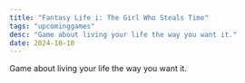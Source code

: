 ```yaml
---
title: "Fantasy Life i: The Girl Who Steals Time"
tags: "upcominggames"
desc: "Game about living your life the way you want it."
date: 2024-10-10
---
```


Game about living your life the way you want it.